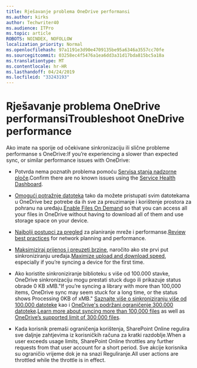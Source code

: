 ```yaml
---
title: Rješavanje problema OneDrive performansi
ms.author: kirks
author: Techwriter40
ms.audience: ITPro
ms.topic: article
ROBOTS: NOINDEX, NOFOLLOW
localization_priority: Normal
ms.openlocfilehash: 97a1191e3d90e4709135be95a6346a3557cc70fe
ms.sourcegitcommit: 03258ec4f5476a1ea6dd3a31d17bda815bc5a18a
ms.translationtype: MT
ms.contentlocale: hr-HR
ms.lasthandoff: 04/24/2019
ms.locfileid: "33243193"
---
```

# <a name="troubleshoot-onedrive-performance"></a><span data-ttu-id="343fb-102">Rješavanje problema OneDrive performansi</span><span class="sxs-lookup"><span data-stu-id="343fb-102">Troubleshoot OneDrive performance</span></span>

<span data-ttu-id="343fb-103">Ako imate na sporije od očekivane sinkronizaciju ili slične probleme performanse s OneDrive:</span><span class="sxs-lookup"><span data-stu-id="343fb-103">If you’re experiencing a slower than expected sync, or similar performance issues with OneDrive:</span></span>

- <span data-ttu-id="343fb-104">Potvrda nema poznatih problema pomoću [Servisa stanja nadzorne ploče](https://nam06.safelinks.protection.outlook.com/?url=https%3A%2F%2Fportal.office.com%2Fadminportal%2Fhome%23%2Fservicehealth&data=02%7C01%7CHunter.Donald%40microsoft.com%7Cc12aea2d6a5043ee79d908d6c75354db%7C72f988bf86f141af91ab2d7cd011db47%7C1%7C0%7C636915558051385661&sdata=z3OU7adaVjJorTGK8v7Ipo35E5vkk35lVCEzgGYQoNo%3D&reserved=0).</span><span class="sxs-lookup"><span data-stu-id="343fb-104">Confirm there are no known issues using the [Service Health Dashboard](https://nam06.safelinks.protection.outlook.com/?url=https%3A%2F%2Fportal.office.com%2Fadminportal%2Fhome%23%2Fservicehealth&data=02%7C01%7CHunter.Donald%40microsoft.com%7Cc12aea2d6a5043ee79d908d6c75354db%7C72f988bf86f141af91ab2d7cd011db47%7C1%7C0%7C636915558051385661&sdata=z3OU7adaVjJorTGK8v7Ipo35E5vkk35lVCEzgGYQoNo%3D&reserved=0).</span></span>

- <span data-ttu-id="343fb-105">[Omogući potražnje datoteka](https://nam06.safelinks.protection.outlook.com/?url=https%3A%2F%2Fsupport.office.com%2Farticle%2Fsave-disk-space-with-onedrive-files-on-demand-for-windows-10-0e6860d3-d9f3-4971-b321-7092438fb38e&data=02%7C01%7CHunter.Donald%40microsoft.com%7Cc12aea2d6a5043ee79d908d6c75354db%7C72f988bf86f141af91ab2d7cd011db47%7C1%7C0%7C636915558051395670&sdata=QN1F4v1q6pNV2hIZ5LCZTtIbuv%2FR7lH5C5g%2FAFJQhrM%3D&reserved=0) tako da možete pristupati svim datotekama u OneDrive bez potrebe da ih sve za preuzimanje i korištenje prostora za pohranu na uređaju.</span><span class="sxs-lookup"><span data-stu-id="343fb-105">[Enable Files On Demand](https://nam06.safelinks.protection.outlook.com/?url=https%3A%2F%2Fsupport.office.com%2Farticle%2Fsave-disk-space-with-onedrive-files-on-demand-for-windows-10-0e6860d3-d9f3-4971-b321-7092438fb38e&data=02%7C01%7CHunter.Donald%40microsoft.com%7Cc12aea2d6a5043ee79d908d6c75354db%7C72f988bf86f141af91ab2d7cd011db47%7C1%7C0%7C636915558051395670&sdata=QN1F4v1q6pNV2hIZ5LCZTtIbuv%2FR7lH5C5g%2FAFJQhrM%3D&reserved=0) so that you can access all your files in OneDrive without having to download all of them and use storage space on your device.</span></span>

- <span data-ttu-id="343fb-106">[Najbolji postupci za pregled](https://nam06.safelinks.protection.outlook.com/?url=https%3A%2F%2Fdocs.microsoft.com%2Foffice365%2Fenterprise%2Fnetwork-planning-and-performance&data=02%7C01%7CHunter.Donald%40microsoft.com%7Cc12aea2d6a5043ee79d908d6c75354db%7C72f988bf86f141af91ab2d7cd011db47%7C1%7C0%7C636915558051405678&sdata=RQCPPj7XPAm4IK6jKf1xugHnxXqqJoKK%2BlEENg7WrDQ%3D&reserved=0) za planiranje mreže i performanse.</span><span class="sxs-lookup"><span data-stu-id="343fb-106">[Review best practices](https://nam06.safelinks.protection.outlook.com/?url=https%3A%2F%2Fdocs.microsoft.com%2Foffice365%2Fenterprise%2Fnetwork-planning-and-performance&data=02%7C01%7CHunter.Donald%40microsoft.com%7Cc12aea2d6a5043ee79d908d6c75354db%7C72f988bf86f141af91ab2d7cd011db47%7C1%7C0%7C636915558051405678&sdata=RQCPPj7XPAm4IK6jKf1xugHnxXqqJoKK%2BlEENg7WrDQ%3D&reserved=0) for network planning and performance.</span></span>

- <span data-ttu-id="343fb-107">[Maksimiziraj prijenos i preuzeti brzine](https://nam06.safelinks.protection.outlook.com/?url=https%3A%2F%2Fsupport.office.com%2Farticle%2FMaximize-upload-and-download-speed-8eeadfb8-501f-406d-997b-98ab6ff67f43&data=02%7C01%7CHunter.Donald%40microsoft.com%7Cc12aea2d6a5043ee79d908d6c75354db%7C72f988bf86f141af91ab2d7cd011db47%7C1%7C0%7C636915558051405678&sdata=vR4z9GSeObeKY3ouE7oru4Vr%2FGn%2FghUoFBjpRQbfvhA%3D&reserved=0), naročito ako ste prvi put sinkroniziranju uređaja.</span><span class="sxs-lookup"><span data-stu-id="343fb-107">[Maximize upload and download speed](https://nam06.safelinks.protection.outlook.com/?url=https%3A%2F%2Fsupport.office.com%2Farticle%2FMaximize-upload-and-download-speed-8eeadfb8-501f-406d-997b-98ab6ff67f43&data=02%7C01%7CHunter.Donald%40microsoft.com%7Cc12aea2d6a5043ee79d908d6c75354db%7C72f988bf86f141af91ab2d7cd011db47%7C1%7C0%7C636915558051405678&sdata=vR4z9GSeObeKY3ouE7oru4Vr%2FGn%2FghUoFBjpRQbfvhA%3D&reserved=0), especially if you’re syncing a device for the first time.</span></span>

- <span data-ttu-id="343fb-108">Ako koristite sinkroniziranje biblioteku s više od 100.000 stavke, OneDrive sinkronizaciju mogu prestati stuck dugo ili prikazuje status obrade 0 KB xMB."</span><span class="sxs-lookup"><span data-stu-id="343fb-108">If you’re syncing a library with more than 100,000 items, OneDrive sync may seem stuck for a long time, or the status shows Processing 0KB of xMB."</span></span> <span data-ttu-id="343fb-109">[Saznajte više o sinkroniziranju više od 100.000 datoteke](https://nam06.safelinks.protection.outlook.com/?url=https%3A%2F%2Fsupport.office.com%2Farticle%2FInvalid-file-names-and-file-types-in-OneDrive-OneDrive-for-Business-and-SharePoint-64883a5d-228e-48f5-b3d2-eb39e07630fa%23synctoomany&data=02%7C01%7CHunter.Donald%40microsoft.com%7Cc12aea2d6a5043ee79d908d6c75354db%7C72f988bf86f141af91ab2d7cd011db47%7C1%7C0%7C636915558051415686&sdata=E4zeoBeRBnlGB1haZXTy%2FJfXMBWSPZCbp6JQvt5qX2o%3D&reserved=0) kao i [OneDrive's podržani ograničenje 300.000 datoteke](https://nam06.safelinks.protection.outlook.com/?url=https%3A%2F%2Fsupport.office.com%2Farticle%2FInvalid-file-names-and-file-types-in-OneDrive-OneDrive-for-Business-and-SharePoint-64883a5d-228e-48f5-b3d2-eb39e07630fa%23numberitemscanbesynced&data=02%7C01%7CHunter.Donald%40microsoft.com%7Cc12aea2d6a5043ee79d908d6c75354db%7C72f988bf86f141af91ab2d7cd011db47%7C1%7C0%7C636915558051425695&sdata=uqBKB3ykz9QDOPRmSf5YIKBUiNa57IdQVzeLZWL%2BMWc%3D&reserved=0).</span><span class="sxs-lookup"><span data-stu-id="343fb-109">[Learn more about syncing more than 100,000 files](https://nam06.safelinks.protection.outlook.com/?url=https%3A%2F%2Fsupport.office.com%2Farticle%2FInvalid-file-names-and-file-types-in-OneDrive-OneDrive-for-Business-and-SharePoint-64883a5d-228e-48f5-b3d2-eb39e07630fa%23synctoomany&data=02%7C01%7CHunter.Donald%40microsoft.com%7Cc12aea2d6a5043ee79d908d6c75354db%7C72f988bf86f141af91ab2d7cd011db47%7C1%7C0%7C636915558051415686&sdata=E4zeoBeRBnlGB1haZXTy%2FJfXMBWSPZCbp6JQvt5qX2o%3D&reserved=0) as well as [OneDrive’s supported limit of 300,000 files](https://nam06.safelinks.protection.outlook.com/?url=https%3A%2F%2Fsupport.office.com%2Farticle%2FInvalid-file-names-and-file-types-in-OneDrive-OneDrive-for-Business-and-SharePoint-64883a5d-228e-48f5-b3d2-eb39e07630fa%23numberitemscanbesynced&data=02%7C01%7CHunter.Donald%40microsoft.com%7Cc12aea2d6a5043ee79d908d6c75354db%7C72f988bf86f141af91ab2d7cd011db47%7C1%7C0%7C636915558051425695&sdata=uqBKB3ykz9QDOPRmSf5YIKBUiNa57IdQVzeLZWL%2BMWc%3D&reserved=0).</span></span>

- <span data-ttu-id="343fb-110">Kada korisnik premaši ograničenja korištenja, SharePoint Online regulira sve daljnje zahtjevima iz korisničkih računa za kratki razdoblje.</span><span class="sxs-lookup"><span data-stu-id="343fb-110">When a user exceeds usage limits, SharePoint Online throttles any further requests from that user account for a short period.</span></span> <span data-ttu-id="343fb-111">Sve akcije korisnika su ograničio vrijeme dok je na snazi Reguliranje.</span><span class="sxs-lookup"><span data-stu-id="343fb-111">All user actions are throttled while the throttle is in effect.</span></span>
